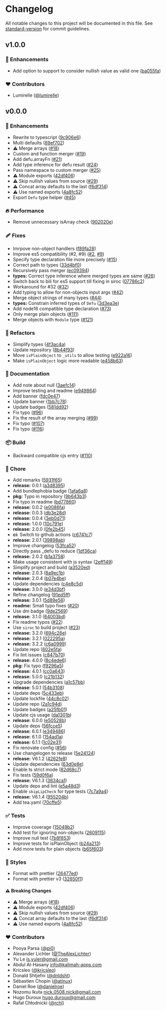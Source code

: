 # Changelog

All notable changes to this project will be documented in this file. See [standard-version](https://github.com/conventional-changelog/standard-version) for commit guidelines.

## v1.0.0

### 🚀 Enhancements

- Add option to support to consider nullish value as valid one ([ba055fa](https://github.com/lumirelle/defu/commit/ba055fa))

### ❤️ Contributors

- Lumirelle ([@lumirelle](http://github.com/lumirelle))

## v0.0.0

### 🚀 Enhancements

- Rewrite to typescript ([9c906e6](https://github.com/unjs/defu/commit/9c906e6))
- Multi defaults ([89ef702](https://github.com/unjs/defu/commit/89ef702))
- ⚠️ Merge arrays ([#18](https://github.com/unjs/defu/pull/18))
- Custom and function merger ([#19](https://github.com/unjs/defu/pull/19))
- Add defu.arrayFn ([#21](https://github.com/unjs/defu/pull/21))
- Add type inference for defu result ([#24](https://github.com/unjs/defu/pull/24))
- Pass namespace to custom merger ([#25](https://github.com/unjs/defu/pull/25))
- ⚠️ Module exports ([42df406](https://github.com/unjs/defu/commit/42df406))
- ⚠️ Skip nullish values from source ([#29](https://github.com/unjs/defu/pull/29))
- ⚠️ Concat array defaults to the last ([f6df314](https://github.com/unjs/defu/commit/f6df314))
- ⚠️ Use named exports ([4a8fc52](https://github.com/unjs/defu/commit/4a8fc52))
- Export `Defu` type helper ([#45](https://github.com/unjs/defu/pull/45))

### 🔥 Performance

- Remove unnecessary isArray check ([902020e](https://github.com/unjs/defu/commit/902020e))

### 🩹 Fixes

- Imrpove non-object handlers ([f89fa28](https://github.com/unjs/defu/commit/f89fa28))
- Improve es5 compatibility (#2, #9) ([#2](https://github.com/unjs/defu/issues/2), [#9](https://github.com/unjs/defu/issues/9))
- Specify type declaration file more precisely ([#15](https://github.com/unjs/defu/pull/15))
- Correct path to types ([33d4bf0](https://github.com/unjs/defu/commit/33d4bf0))
- Recursively pass merger ([ec09394](https://github.com/unjs/defu/commit/ec09394))
- **types:** Correct type inference where merged types are same ([#26](https://github.com/unjs/defu/pull/26))
- Switch back to bili for es5 support till fixing in siroc ([07786c2](https://github.com/unjs/defu/commit/07786c2))
- Workaround for #32 ([#32](https://github.com/unjs/defu/issues/32))
- Add typing to allow for non-objects input args ([#42](https://github.com/unjs/defu/pull/42))
- Merge object strings of many types ([#44](https://github.com/unjs/defu/pull/44))
- **types:** Constrain inferred types of `Defu` ([3d3ea3e](https://github.com/unjs/defu/commit/3d3ea3e))
- Add node16 compatible type declaration ([#73](https://github.com/unjs/defu/pull/73))
- Only merge plain objects ([#111](https://github.com/unjs/defu/pull/111))
- Merge objects with `Module` type ([#121](https://github.com/unjs/defu/pull/121))

### 💅 Refactors

- Simplify types ([4f3ac4a](https://github.com/unjs/defu/commit/4f3ac4a))
- Update repository ([8b44f93](https://github.com/unjs/defu/commit/8b44f93))
- Move `isPlainObject` to `_utils` to allow testing ([e922a16](https://github.com/unjs/defu/commit/e922a16))
- Make `isPlainObject` logic more readable ([e458b63](https://github.com/unjs/defu/commit/e458b63))

### 📖 Documentation

- Add note about null ([3aefc14](https://github.com/unjs/defu/commit/3aefc14))
- Improve testing and readme ([e949864](https://github.com/unjs/defu/commit/e949864))
- Add banner ([fdc0e47](https://github.com/unjs/defu/commit/fdc0e47))
- Update banner ([1bb7c78](https://github.com/unjs/defu/commit/1bb7c78))
- Update badges ([581dd92](https://github.com/unjs/defu/commit/581dd92))
- Fix typo ([#96](https://github.com/unjs/defu/pull/96))
- Fix the result of the array merging ([#99](https://github.com/unjs/defu/pull/99))
- Fix typo ([#107](https://github.com/unjs/defu/pull/107))
- Fix typo ([#116](https://github.com/unjs/defu/pull/116))

### 📦 Build

- Backward compatible cjs entry ([#110](https://github.com/unjs/defu/pull/110))

### 🏡 Chore

- Add remarks ([5931f65](https://github.com/unjs/defu/commit/5931f65))
- **release:** 0.0.1 ([a3d8395](https://github.com/unjs/defu/commit/a3d8395))
- Add bundlephobia badge ([1afa6a8](https://github.com/unjs/defu/commit/1afa6a8))
- **pkg:** Typo in repository ([9b643b3](https://github.com/unjs/defu/commit/9b643b3))
- Fix typo in readme ([bd77860](https://github.com/unjs/defu/commit/bd77860))
- **release:** 0.0.2 ([e0086fa](https://github.com/unjs/defu/commit/e0086fa))
- **release:** 0.0.3 ([db3e28d](https://github.com/unjs/defu/commit/db3e28d))
- **release:** 0.0.4 ([3eb0d71](https://github.com/unjs/defu/commit/3eb0d71))
- **release:** 1.0.0 ([10c791e](https://github.com/unjs/defu/commit/10c791e))
- **release:** 2.0.0 ([0fe2b45](https://github.com/unjs/defu/commit/0fe2b45))
- **ci:** Switch to github actions ([c6741c7](https://github.com/unjs/defu/commit/c6741c7))
- **release:** 2.0.1 ([39898ab](https://github.com/unjs/defu/commit/39898ab))
- Improve changelog ([53fca52](https://github.com/unjs/defu/commit/53fca52))
- Directly pass \_defu to reduce ([1df36ca](https://github.com/unjs/defu/commit/1df36ca))
- **release:** 2.0.2 ([b1a3758](https://github.com/unjs/defu/commit/b1a3758))
- Make usage consistent with js syntax ([2eff149](https://github.com/unjs/defu/commit/2eff149))
- Simplify project and build ([a3520ed](https://github.com/unjs/defu/commit/a3520ed))
- **release:** 2.0.3 ([8a9ec1b](https://github.com/unjs/defu/commit/8a9ec1b))
- **release:** 2.0.4 ([b07e4be](https://github.com/unjs/defu/commit/b07e4be))
- Update dependencies ([c4e8c5d](https://github.com/unjs/defu/commit/c4e8c5d))
- **release:** 3.0.0 ([e34d3bf](https://github.com/unjs/defu/commit/e34d3bf))
- Refine changelog ([91ed5ff](https://github.com/unjs/defu/commit/91ed5ff))
- **release:** 3.0.1 ([5d89e56](https://github.com/unjs/defu/commit/5d89e56))
- **readme:** Small typo fixes ([#20](https://github.com/unjs/defu/pull/20))
- Use dm badge ([9de2569](https://github.com/unjs/defu/commit/9de2569))
- **release:** 3.1.0 ([64003bd](https://github.com/unjs/defu/commit/64003bd))
- Fix readme typos ([#22](https://github.com/unjs/defu/pull/22))
- Use `siroc` to build project ([#23](https://github.com/unjs/defu/pull/23))
- **release:** 3.2.0 ([694c26e](https://github.com/unjs/defu/commit/694c26e))
- **release:** 3.2.1 ([022295a](https://github.com/unjs/defu/commit/022295a))
- **release:** 3.2.2 ([c6a0999](https://github.com/unjs/defu/commit/c6a0999))
- Update repo ([602e5fa](https://github.com/unjs/defu/commit/602e5fa))
- Fix lint issues ([c847b70](https://github.com/unjs/defu/commit/c847b70))
- **release:** 4.0.0 ([8c4ede6](https://github.com/unjs/defu/commit/8c4ede6))
- **pkg:** Fix typo ([f9296a5](https://github.com/unjs/defu/commit/f9296a5))
- **release:** 4.0.1 ([cc0a643](https://github.com/unjs/defu/commit/cc0a643))
- **release:** 5.0.0 ([c21b132](https://github.com/unjs/defu/commit/c21b132))
- Upgrade dependencies ([a1c57bb](https://github.com/unjs/defu/commit/a1c57bb))
- **release:** 5.0.1 ([54b3108](https://github.com/unjs/defu/commit/54b3108))
- Update deps ([5c433eb](https://github.com/unjs/defu/commit/5c433eb))
- Update lockfile ([44c8c02](https://github.com/unjs/defu/commit/44c8c02))
- Update repo ([2a1c94d](https://github.com/unjs/defu/commit/2a1c94d))
- Update badges ([a25fb01](https://github.com/unjs/defu/commit/a25fb01))
- Update cjs usage ([da1301b](https://github.com/unjs/defu/commit/da1301b))
- **release:** 6.0.0 ([e50528b](https://github.com/unjs/defu/commit/e50528b))
- Update deps ([56fcce5](https://github.com/unjs/defu/commit/56fcce5))
- **release:** 6.0.1 ([e349486](https://github.com/unjs/defu/commit/e349486))
- **release:** 6.1.0 ([154ad1a](https://github.com/unjs/defu/commit/154ad1a))
- **release:** 6.1.1 ([1c02e31](https://github.com/unjs/defu/commit/1c02e31))
- Fix renovate config ([#56](https://github.com/unjs/defu/pull/56))
- Use changelogen to release ([5e24124](https://github.com/unjs/defu/commit/5e24124))
- **release:** V6.1.2 ([4262fe8](https://github.com/unjs/defu/commit/4262fe8))
- Update dependencies ([63d0e8e](https://github.com/unjs/defu/commit/63d0e8e))
- Enable ts strict mode ([82d68c7](https://github.com/unjs/defu/commit/82d68c7))
- Fix tests ([59d0f6a](https://github.com/unjs/defu/commit/59d0f6a))
- **release:** V6.1.3 ([3834ca1](https://github.com/unjs/defu/commit/3834ca1))
- Update deps and lint ([e5a48d3](https://github.com/unjs/defu/commit/e5a48d3))
- Enable `skipLipCheck` for type tests ([7c7a9a4](https://github.com/unjs/defu/commit/7c7a9a4))
- **release:** V6.1.4 ([955204b](https://github.com/unjs/defu/commit/955204b))
- Add tea.yaml ([70cffe5](https://github.com/unjs/defu/commit/70cffe5))

### ✅ Tests

- Improve coverage ([15049b2](https://github.com/unjs/defu/commit/15049b2))
- Add test for ignoring non-objects ([2609115](https://github.com/unjs/defu/commit/2609115))
- Improve null test ([7b8f853](https://github.com/unjs/defu/commit/7b8f853))
- Improve tests for isPlainObject ([b24a213](https://github.com/unjs/defu/commit/b24a213))
- Add more tests for plain objects ([b65f603](https://github.com/unjs/defu/commit/b65f603))

### 🎨 Styles

- Format with prettier ([26477ed](https://github.com/unjs/defu/commit/26477ed))
- Format with prettier v3 ([32650f1](https://github.com/unjs/defu/commit/32650f1))

#### ⚠️ Breaking Changes

- ⚠️ Merge arrays ([#18](https://github.com/unjs/defu/pull/18))
- ⚠️ Module exports ([42df406](https://github.com/unjs/defu/commit/42df406))
- ⚠️ Skip nullish values from source ([#29](https://github.com/unjs/defu/pull/29))
- ⚠️ Concat array defaults to the last ([f6df314](https://github.com/unjs/defu/commit/f6df314))
- ⚠️ Use named exports ([4a8fc52](https://github.com/unjs/defu/commit/4a8fc52))

### ❤️ Contributors

- Pooya Parsa ([@pi0](http://github.com/pi0))
- Alexander Lichter ([@TheAlexLichter](http://github.com/TheAlexLichter))
- Yu Le <is.yuler@gmail.com>
- Abdul Al-Hasany <info@kalimah-apps.com>
- Kricsleo ([@kricsleo](http://github.com/kricsleo))
- Donald Shtjefni ([@dnldsht](http://github.com/dnldsht))
- Sébastien Chopin ([@atinux](http://github.com/atinux))
- Daniel Roe ([@danielroe](http://github.com/danielroe))
- Nozomu Ikuta <nick.0508.nick@gmail.com>
- Hugo Duroux <hugo.duroux@gmail.com>
- Rafał Chłodnicki ([@rchl](http://github.com/rchl))
